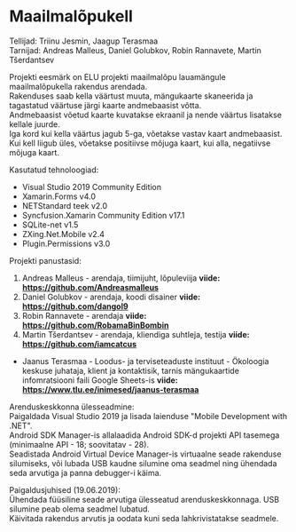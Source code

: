 # Maailmalõpukell
Tellijad: Triinu Jesmin, Jaagup Terasmaa<br>
Tarnijad: Andreas Malleus, Daniel Golubkov, Robin Rannavete, Martin Tšerdantsev<br>

Projekti eesmärk on  ELU projekti maailmalõpu lauamängule maailmalõpukella rakendus arendada. <br>
Rakenduses saab kella väärtust muuta, mängukaarte skaneerida ja tagastatud väärtuse järgi kaarte andmebaasist võtta. <br>
Andmebaasist võetud kaarte kuvatakse ekraanil ja nende väärtus lisatakse kellale juurde. <br>
Iga kord kui kella väärtus jagub 5-ga, võetakse vastav kaart andmebaasist. Kui kell liigub üles, võetakse positiivse mõjuga kaart, kui alla, negatiivse mõjuga kaart.<br>

Kasutatud tehnoloogiad:<br>
* Visual Studio 2019 Community Edition<br>
* Xamarin.Forms v4.0<br>
* NETStandard teek v2.0<br>
* Syncfusion.Xamarin Community Edition v17.1<br>
* SQLite-net v1.5<br>
* ZXing.Net.Mobile v2.4<br>
* Plugin.Permissions v3.0<br>

Projekti panustasid:<br>
1. Andreas Malleus - arendaja, tiimijuht, lõpuleviija <b> viide: https://github.com/Andreasmalleus </b><br>
2. Daniel Golubkov - arendaja, koodi disainer <b> viide: https://github.com/dangol9 </b><br>
3. Robin Rannavete - arendaja <b> viide: https://github.com/RobamaBinBombin </b><br>
4. Martin Tšerdantsev - arendaja, kliendiga suhtleja, testija <b> viide: https://github.com/iamcatcus </b><br>
* Jaanus Terasmaa - Loodus- ja terviseteaduste instituut - Ökoloogia keskuse juhataja, klient ja kontaktisik, tarnis mängukaartide infomratsiooni faili Google Sheets-is <b> viide: https://www.tlu.ee/inimesed/jaanus-terasmaa </b><br>

Arenduskeskkonna ülesseadmine: <br>
Paigaldada Visual Studio 2019 ja lisada laienduse "Mobile Development with .NET".<br>
Android SDK Manager-is allalaadida Android SDK-d projekti API tasemega (minimaalne API - 18; soovitatav - 28).<br> 
Seadistada Android Virtual Device Manager-is virtuaalne seade rakenduse silumiseks, või lubada USB kaudne silumine oma seadmel ning ühendada seda arvutiga ja panna debugger-i käima.<br>

Paigaldusjuhised (19.06.2019):<br>
Ühendada füüsiline seade arvutiga ülesseatud arenduskeskkonnaga. USB silumine peab olema seadmel lubatud.<br>
Käivitada rakendus arvutis ja oodata kuni seda lahkrivistatakse seadmele.<br>
